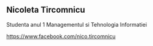 ## Nicoleta Tircomnicu

Studenta anul 1 Managementul si Tehnologia Informatiei

https://www.facebook.com/nico.tircomnicu
